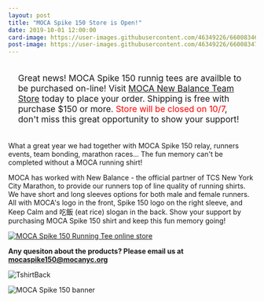 ```yaml
---
layout: post
title: "MOCA Spike 150 Store is Open!"
date: 2019-10-01 12:00:00
card-image: https://user-images.githubusercontent.com/46349226/66008346-fc860100-e483-11e9-8e1b-1bd60f822748.jpg
post-image: https://user-images.githubusercontent.com/46349226/66008347-fc860100-e483-11e9-9299-eb9a75c8cbb6.jpg
---
```


<div class="title-block" style="margin:15px 0;font-size:13pt;padding:20px;">Great news! MOCA Spike 150 runnig tees are availble to be purchased on-line! Visit <a href=" https://www.newbalanceteam.com/team/member/order?orderId=56449" target=_blank>MOCA New Balance Team Store</a> today to place your order. Shipping is free with purchase $150 or more. <span style="color:red;">Store will be closed on 10/7</span>, don't miss this great opportunity to show your support!</div>

<!--more-->

What a great year we had together with MOCA Spike 150 relay, runners events, team bonding, marathon races... The fun memory can't be completed without a MOCA running shirt!

MOCA has worked with New Balance - the official partner of TCS New York City Marathon, to provide our runners top of line quality of running shirts. We have short and long sleeves options for both male and female runners. All with MOCA's logo in the front, Spike 150 logo on the right sleeve, and Keep Calm and 吃飯 (eat rice) slogan in the back. Show your support by purchasing MOCA Spike 150 shirt and keep this fun memory going!

<a href=" https://www.newbalanceteam.com/team/member/order?orderId=56449"  target=_blank><img src="https://user-images.githubusercontent.com/46349226/66008702-871b3000-e485-11e9-8996-ffc4d804ab4a.jpg" alt="MOCA Spike 150 Running Tee online store"></a>

<b>Any quesiton about the products? Please email us at <a href="mailto:mocaspike150@mocanyc.org">mocaspike150@mocanyc.org</a></b>

![TshirtBack](https://user-images.githubusercontent.com/46349226/66016618-5fd45b00-e4a5-11e9-9b07-e90b7332b8d8.jpg)

![MOCA Spike 150 banner](https://user-images.githubusercontent.com/46349226/66006907-5e436c80-e47e-11e9-8bc8-bdea9b810b2a.JPG "MOCA Spike 150 banner")


  

